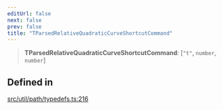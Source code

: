 ```yaml
---
editUrl: false
next: false
prev: false
title: "TParsedRelativeQuadraticCurveShortcutCommand"
---
```


> **TParsedRelativeQuadraticCurveShortcutCommand**: [`"t"`, `number`, `number`]

## Defined in

[src/util/path/typedefs.ts:216](https://github.com/fabricjs/fabric.js/blob/8748628df7e9de00ba77413bfc3ad9e9fe9d4f30/src/util/path/typedefs.ts#L216)

